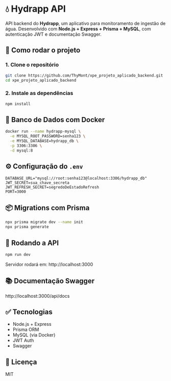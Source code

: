 # 💧 Hydrapp API

API backend do **Hydrapp**, um aplicativo para monitoramento de ingestão de água. Desenvolvido com **Node.js + Express + Prisma + MySQL**, com autenticação JWT e documentação Swagger.

## 🚀 Como rodar o projeto

### 1. Clone o repositório

```bash
git clone https://github.com/ThyMont/xpe_projeto_aplicado_backend.git
cd xpe_projeto_aplicado_backend
```

### 2. Instale as dependências

```bash
npm install
```

## 🐬 Banco de Dados com Docker

```bash
docker run --name hydrapp-mysql \
  -e MYSQL_ROOT_PASSWORD=senha123 \
  -e MYSQL_DATABASE=hydrapp_db \
  -p 3306:3306 \
  -d mysql:8
```

## ⚙️ Configuração do `.env`

```env
DATABASE_URL="mysql://root:senha123@localhost:3306/hydrapp_db"
JWT_SECRET=sua_chave_secreta
JWT_REFRESH_SECRET=segredoDeEstadoRefresh
PORT=3000
```

## 📦 Migrations com Prisma

```bash
npx prisma migrate dev --name init
npx prisma generate
```

## 🧪 Rodando a API

```bash
npm run dev
```

Servidor rodará em: http://localhost:3000

## 📚 Documentação Swagger

http://localhost:3000/api/docs

## ✅ Tecnologias

- Node.js + Express
- Prisma ORM
- MySQL (via Docker)
- JWT Auth
- Swagger

## 📄 Licença

MIT
